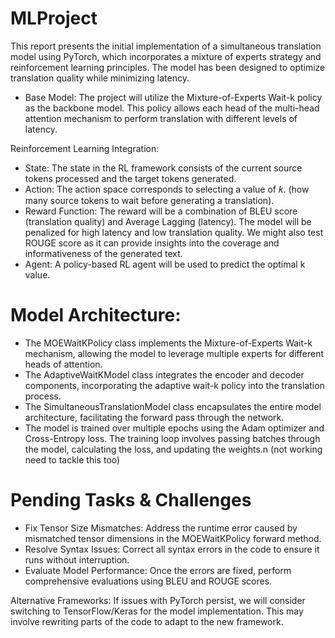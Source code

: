 # MLProject
This report presents the initial implementation of a simultaneous translation model using PyTorch, which incorporates a mixture of experts strategy and reinforcement learning principles. The model has been designed to optimize translation quality while minimizing latency.

* Base Model: The project will utilize the Mixture-of-Experts Wait-k policy as the backbone model. This policy allows each head of the multi-head attention mechanism to perform translation with different levels of latency.

Reinforcement Learning Integration:

* State: The state in the RL framework consists of the current source tokens processed and the target tokens generated.
* Action: The action space corresponds to selecting a value of 𝑘. (how many source tokens to wait before generating a translation).
* Reward Function: The reward will be a combination of BLEU score (translation quality) and Average Lagging (latency). The model will be penalized for high latency and low translation quality. We might also test ROUGE score as it can provide insights into the coverage and informativeness of the generated text.
* Agent: A policy-based RL agent will be used to predict the optimal k value. 

# Model Architecture:
* The MOEWaitKPolicy class implements the Mixture-of-Experts Wait-k mechanism, allowing the model to leverage multiple experts for different heads of attention.
* The AdaptiveWaitKModel class integrates the encoder and decoder components, incorporating the adaptive wait-k policy into the translation process.
* The SimultaneousTranslationModel class encapsulates the entire model architecture, facilitating the forward pass through the network.
* The model is trained over multiple epochs using the Adam optimizer and Cross-Entropy loss. The training loop involves passing batches through the model, calculating the loss, and updating the weights.n (not working need to tackle this too)

# Pending Tasks & Challenges
* Fix Tensor Size Mismatches: Address the runtime error caused by mismatched tensor dimensions in the MOEWaitKPolicy forward method.
* Resolve Syntax Issues: Correct all syntax errors in the code to ensure it runs without interruption.
* Evaluate Model Performance: Once the errors are fixed, perform comprehensive evaluations using BLEU and ROUGE scores.

Alternative Frameworks: If issues with PyTorch persist, we will consider switching to TensorFlow/Keras for the model implementation. This may involve rewriting parts of the code to adapt to the new framework.

